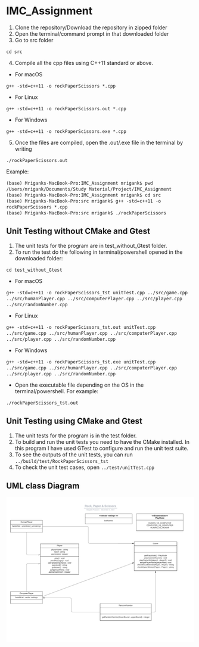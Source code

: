 # IMC_Assignment

1. Clone the repository/Download the repository in zipped folder
2. Open the terminal/command prompt in that downloaded folder
3. Go to src folder
```
cd src
```
4. Compile all the cpp files using C++11 standard or above.
  - For macOS
```
g++ -std=c++11 -o rockPaperScissors *.cpp
```
  - For Linux
```
g++ -std=c++11 -o rockPaperScissors.out *.cpp
```
  - For Windows
```
g++ -std=c++11 -o rockPaperScissors.exe *.cpp
```
5. Once the files are compiled, open the .out/.exe file in the terminal by writing
```
./rockPaperScissors.out
```
Example:
```
(base) Mriganks-MacBook-Pro:IMC_Assignment mrigank$ pwd
/Users/mrigank/Documents/Study Material/Project/IMC_Assignment
(base) Mriganks-MacBook-Pro:IMC_Assignment mrigank$ cd src
(base) Mriganks-MacBook-Pro:src mrigank$ g++ -std=c++11 -o rockPaperScissors *.cpp
(base) Mriganks-MacBook-Pro:src mrigank$ ./rockPaperScissors
```
## Unit Testing without CMake and Gtest
1. The unit tests for the program are in test_without_Gtest folder.
2. To run the test do the following in terminal/powershell opened in the downloaded folder:
```
cd test_without_Gtest
```
  - For macOS
```
g++ -std=c++11 -o rockPaperScissors_tst unitTest.cpp ../src/game.cpp ../src/humanPlayer.cpp ../src/computerPlayer.cpp ../src/player.cpp ../src/randomNumber.cpp
```
  - For Linux
```
g++ -std=c++11 -o rockPaperScissors_tst.out unitTest.cpp ../src/game.cpp ../src/humanPlayer.cpp ../src/computerPlayer.cpp ../src/player.cpp ../src/randomNumber.cpp
```
  - For Windows
```
g++ -std=c++11 -o rockPaperScissors_tst.exe unitTest.cpp ../src/game.cpp ../src/humanPlayer.cpp ../src/computerPlayer.cpp ../src/player.cpp ../src/randomNumber.cpp
```
  - Open the executable file depending on the OS in the terminal/powershell. For example:
```
./rockPaperScissors_tst.out
```
## Unit Testing using CMake and Gtest
1. The unit tests for the program is in the test folder.
2. To build and run the unit tests you need to have the CMake installed. In this program I have used GTest to configure and run the unit test suite.
3. To see the outputs of the unit tests, you can run ```../build/test/RockPaperScissors_tst```
4. To check the unit test cases, open ```../test/unitTest.cpp```

## UML class Diagram
![Alt text](/resources/class_UML_diagram.jpeg?raw=true "Class UML diagram")

